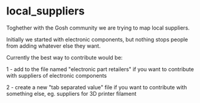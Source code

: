 # local_suppliers
Toghether with the Gosh community we are trying to map local suppliers.

Initially we started with electronic components, but nothing stops people from adding whatever else they want. 

Currently the best way to contribute would be:

1 - add to the file named "electronic part retailers" if you want to contribute with suppliers of electronic components

2 - create a new "tab separated value" file if you want to contribute with something else, eg. suppliers for 3D printer filament


